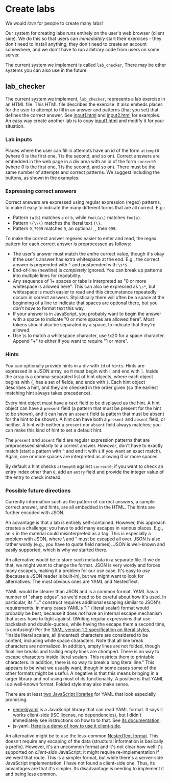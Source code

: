 # Create labs

We would *love* for people to create many labs!

Our system for creating labs runs entirely on the user's web browser
(client side). We do this so that users can *immediately* start
their exercises - they don't need to install anything, they don't need
to create an account somewhere, and we don't have to run arbitrary code
from users on some server.

The current system we implement is called `lab_checker`,
There may be other systems you can also use in the future.

## lab_checker

The current system we implement, `lab_checker`,
represents a lab exercise in an HTML file.
This HTML file describes the exercise.
It also embeds places for the user to attempt to fill in an answer
and patterns (that you set) that defines the
correct answer. See [input1.html](input1.html) and [input2.html](input2.html)
for examples.
An easy way create another lab is to copy
[input1.html](input1.html) and modify it for your situation.

### Lab inputs

Places where the user can fill in attempts have an id
of the form `attempt0` (where 0 is the first one, 1 is the second, and so on).
Correct answers are embedded in the web page in a div area with
an id of the form `correct0` (where 0 is the first one, 1 is the second,
and so on). There must be the same number of attempts and correct patterns.
We suggest including the buttons, as shown in the examples.

### Expressing correct answers

Correct answers are expressed using regular expression (regex) patterns,
to make it easy to
indicate the many different forms that are all correct. E.g.:

* Pattern `(a|b)` matches `a` or `b`, while `foo\(a\)` matches `foo(a)`.
* Pattern `\{\\\}` matches the literal text `{\}`.
* Pattern `9_?999` matches `9`, an optional `_`, then `999`.

To make the correct answer regexes easier to enter and
read, the regex pattern for each correct answer is preprocessed as follows:

* The user's answer must match the *entire* correct value, though it's
  okay if the user's answer has extra whitespace at the end.
  E.g., the correct answer is prepended with `^` and postpended with `\s*$`.
* End-of-line (newline) is *completely* ignored. You can break up patterns
  into multiple lines for readability.
* Any sequence of 1+ spaces or tabs
  is interpreted as "0 or more whitespace is allowed here".
  This can also be expressed as `\s*`, but whitespace is much easier to read
  and this circumstance repeatedly occurs in correct answers.
  Stylistically there will often be a space at the beginning of
  a line to indicate that spaces are optional there, but you don't
  *have* to format text this way.
* If your answer is in JavaScript, you probably want to begin the answer
  with a space to indicate "0 or more spaces are allowed here".
  Most tokens should also be separated by a space, to indicate that they're
  allowed.
* Use \s to match a whitespace character, use \x20 for a space character.
  Append "+" to either if you want to require "1 or more".

### Hints

You can optionally provide hints in a div with `id` of `hints`.
Hints are expressed in a JSON array, so it must begin with `[` and end with `]`.
Inside the array is a comma-separated list of hint objects, where
each object begins with `{`, has a set of fields, and ends with `}`.
Each hint object describes a hint, and they are checked in the order given
(so the earliest matching hint always takes precedence).

Every hint object must have a `text` field to be displayed as the hint.
A hint object can have a `present` field (a pattern that must be present
for the hint to be shown), and it can have an
`absent` field (a pattern that must be absent for the hint to be shown).
A hint can have both a `present` and `absent` field, or neither.
A hint with neither a `present` nor `absent` field always matches;
you can make this kind of hint to set a default hint.

The `present` and `absent` field are regular expression patterns that
are preprocessed similarly to a correct answer.
*However*,
don't have to exactly match (start a pattern with `^` and end it with
`$` if you want an exact match). Again, one or more spaces are interpreted
as allowing 0 or more spaces.

By default a hint checks `attempt0` against `correct0`; if you want
to check an entry index other than `0`, add an `entry` field and provide
the integer value of the entry to check instead.

### Possible future directions

Currently information such as the pattern of correct answers,
a sample correct answer, and hints, are all embedded in the HTML.
The hints are further encoded with JSON.

An advantage is that a lab is entirely self-contained.
However, this approach creates a challenge: you have to add many
escapes in various places.
E.g., an &lt; in the material could misinterpreted as a tag.
This is especially a problem with JSON, where \ and " must be escaped
all over. JSON is also rather wordy (e.g., you have to quote field names).
JSON is well-known and easily supported, which is why we started there.

An alternative would be to store such metadata in a separate file.
If we do that, we might want to change the format.
JSON is very wordy and forces many escapes, making it a problem for
our use case. It's easy to *use* (because a JSON reader is built-in),
but we might want to look for alternatives.
The most obvious ones are YAML and NestedText.

YAML would be clearer than JSON and is a common format.
YAML has a number of "sharp edges", so we'd need to be careful about
how it's used. In particular, its "..." construct requires additional
escaping similar to JSON's requirements.
In many cases YAML's "|" (literal scalar) format would probably be best,
because it does *not* have an internal escape mechanism that users
have to fight against.
(Writing regular expressions that use backslash and double-quotes, while
having the escape them a second time, is confusing!)
Per the [YAML version 1.2 specification on literal styles](https://yaml.org/spec/1.2.2/#literal-style),
"Inside literal scalars, all (indented) characters are considered
to be content, including white space characters. Note that all line
break characters are normalized. In addition, empty lines are not
folded, though final line breaks and trailing empty lines are
chomped.
There is no way to escape characters inside literal scalars. This
restricts them to printable characters. In addition, there is no
way to break a long literal line."
This appears to be what we usually want, though in some cases
some of the other formats might be useful.
A negative is that this means bringing in a larger library
and not using most of its functionality.
A positive is that YAML is a well-known format.
Folded style may also make sense.

There are at least [two JavaScript libraries](https://socket.dev/npm/category/server/file-formats/yaml-parser) for YAML that look especially promising:

* [eemeli/yaml](https://github.com/eemeli/yaml) is a JavaScript library
  that can read YAML format. It says it works client-side
  (ISC license, no dependencies), but I didn't immediately see
  instructions on how to to that.
  See [its documentation](https://eemeli.org/yaml/#yaml).
* js-yaml.
  [Here is a demo of how to use it client-side](https://stackoverflow.com/questions/13785364/reading-from-yaml-file-in-javascript).

An alternative might be to use the less-common
[NestedText format](https://nestedtext.org/en/stable/).
This doesn't require
any escaping of the data (structural information is basically a prefix).
However, it's an uncommon format and
it's not clear how well it's supported on *client-side* JavaScript;
it might require re-implementation if we went that route.
This is a simpler format, but while there's a server-side JavaScript
implementation, I have not found a client-side one.
Thus, its advantages are that it's simpler.
Its disadvantage is needing to implement it and
being less common.
